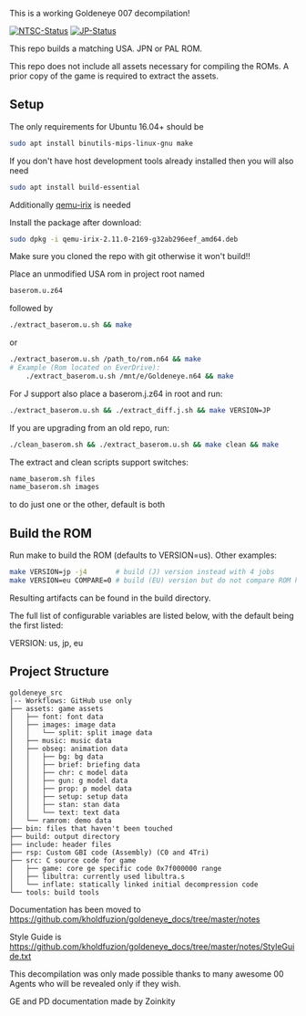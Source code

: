 This is a working Goldeneye 007 decompilation! 

[![NTSC-Status](https://github.com/kholdfuzion/goldeneye_src/workflows/NTSC-Status/badge.svg)](https://kholdfuzion.github.io/goldeneyestatus/)
[![JP-Status](https://github.com/kholdfuzion/goldeneye_src/workflows/JP-Status/badge.svg)](https://kholdfuzion.github.io/goldeneyestatus/JPN.htm)

This repo builds a matching USA. JPN or PAL ROM.

This repo does not include all assets necessary for compiling the ROMs. A prior copy of the game is required to extract the assets.

## Setup
The only requirements for Ubuntu 16.04+ should be
```bash
sudo apt install binutils-mips-linux-gnu make
```

If you don't have host development tools already installed then you will also need
```bash
sudo apt install build-essential
```

Additionally [qemu-irix](https://github.com/n64decomp/qemu-irix/releases) is needed

Install the package after download:
```bash
sudo dpkg -i qemu-irix-2.11.0-2169-g32ab296eef_amd64.deb
```

Make sure you cloned the repo with git otherwise it won't build!!

Place an unmodified USA rom in project root named 
```bash
baserom.u.z64
```
followed by
```bash
./extract_baserom.u.sh && make
```
or
```bash
./extract_baserom.u.sh /path_to/rom.n64 && make
# Example (Rom located on EverDrive):
    ./extract_baserom.u.sh /mnt/e/Goldeneye.n64 && make
```
For J support also place a baserom.j.z64 in root and run:
```bash
./extract_baserom.u.sh && ./extract_diff.j.sh && make VERSION=JP
```

If you are upgrading from an old repo, run:
```bash
./clean_baserom.sh && ./extract_baserom.u.sh && make clean && make
```

The extract and clean scripts support switches:
```bash
name_baserom.sh files
name_baserom.sh images
```
to do just one or the other, default is both

## Build the ROM
Run make to build the ROM (defaults to VERSION=us). Other examples:
```bash
make VERSION=jp -j4       # build (J) version instead with 4 jobs
make VERSION=eu COMPARE=0 # build (EU) version but do not compare ROM hashes
```


Resulting artifacts can be found in the build directory.


The full list of configurable variables are listed below, with the default being the first listed:

VERSION: us, jp, eu

## Project Structure

```
goldeneye_src
|-- Workflows: GitHub use only
├── assets: game assets
│   ├── font: font data
│   ├── images: image data
│   │   └── split: split image data
│   ├── music: music data
│   ├── obseg: animation data
│   │   ├── bg: bg data
│   │   ├── brief: briefing data
│   │   ├── chr: c model data
│   │   ├── gun: g model data
│   │   ├── prop: p model data
│   │   ├── setup: setup data
│   │   ├── stan: stan data
│   │   └── text: text data
│   └── ramrom: demo data
├── bin: files that haven't been touched
├── build: output directory
├── include: header files
├── rsp: Custom GBI code (Assembly) (C0 and 4Tri)
├── src: C source code for game
│   ├── game: core ge specific code 0x7f000000 range
│   ├── libultra: currently used libultra.s
│   └── inflate: statically linked initial decompression code
└── tools: build tools
```

Documentation has been moved to https://github.com/kholdfuzion/goldeneye_docs/tree/master/notes

Style Guide is https://github.com/kholdfuzion/goldeneye_docs/tree/master/notes/StyleGuide.txt

This decompilation was only made possible thanks to many awesome 00 Agents who will be revealed only if they wish.

GE and PD documentation made by Zoinkity
